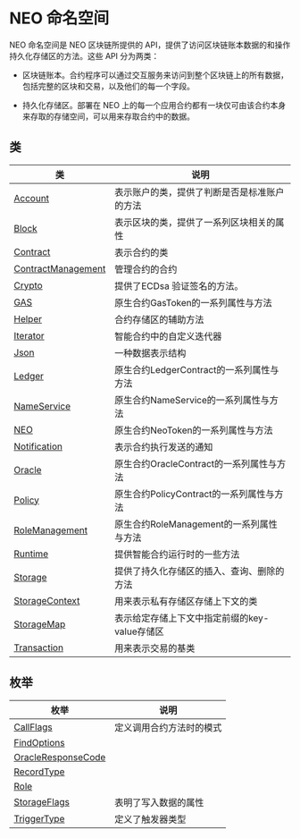 # NEO 命名空间

NEO 命名空间是 NEO 区块链所提供的 API，提供了访问区块链账本数据的和操作持久化存储区的方法。这些 API 分为两类：

- 区块链账本。合约程序可以通过交互服务来访问到整个区块链上的所有数据，包括完整的区块和交易，以及他们的每一个字段。

- 持久化存储区。部署在 NEO 上的每一个应用合约都有一块仅可由该合约本身来存取的存储空间，可以用来存取合约中的数据。


## 类

| 类                                        | 说明                       |
| ---------------------------------------- | ------------------------ |
| [Account](neo/Account.md)                | 表示账户的类，提供了判断是否是标准账户的方法        |
| [Block](neo/Block.md)                    | 表示区块的类，提供了一系列区块相关的属性     |
| [Contract](neo/Contract.md)              | 表示合约的类                   |
| [ContractManagement](neo/ContractManagement.md) | 管理合约的合约 |
| [Crypto](neo/Crypto.md)              | 提供了ECDsa 验证签名的方法。                   |
| [GAS](neo/Gas.md)        | 原生合约GasToken的一系列属性与方法                |
| [Helper](neo/Helper.md)              | 合约存储区的辅助方法                   |
| [Iterator](neo/Iterator.md)              | 智能合约中的自定义迭代器                   |
| [Json](neo/Json.md)              | 一种数据表示结构                   |
| [Ledger](neo/Ledger.md)  | 原生合约LedgerContract的一系列属性与方法 |
| [NameService](neo/NameService.md) | 原生合约NameService的一系列属性与方法 |
| [NEO](neo/Neo.md)        |         原生合约NeoToken的一系列属性与方法        |
| [Notification](neo/Notification.md)              | 表示合约执行发送的通知                   |
| [Oracle](neo/Oracle.md) | 原生合约OracleContract的一系列属性与方法 |
| [Policy](neo/Policy.md) | 原生合约PolicyContract的一系列属性与方法 |
| [RoleManagement](neo/RoleManagement.md) | 原生合约RoleManagement的一系列属性与方法 |
| [Runtime](neo/Runtime.md)                | 提供智能合约运行时的一些方法     |
| [Storage](neo/Storage.md)                | 提供了持久化存储区的插入、查询、删除的方法    |
| [StorageContext](neo/StorageContext.md)  | 用来表示私有存储区存储上下文的类   |
| [StorageMap](neo/StorageMap.md)  | 表示给定存储上下文中指定前缀的key-value存储区   |
| [Transaction](neo/Transaction.md)        | 用来表示交易的基类                |

## 枚举

| 枚举                                       | 说明                        |
| ---------------------------------------- | ------------------------- |
| [CallFlags](neo/CallFlags.md) | 定义调用合约方法时的模式|
| [FindOptions](neo/FindOptions.md) |  |
| [OracleResponseCode](neo/OracleResponseCode.md) |  |
| [RecordType](neo/RecordType.md) |  |
| [Role](neo/Role.md) |  |
| [StorageFlags](neo/StorageFlags.md)  | 表明了写入数据的属性   |
| [TriggerType](neo/TriggerType.md) | 定义了触发器类型 |

